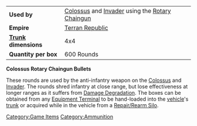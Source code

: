 |                                  |                                                                                                   |
| -------------------------------- | ------------------------------------------------------------------------------------------------- |
| **Used by**                      | [Colossus](../Colossus.md) and [Invader](../items/Invader.md) using the [Rotary Chaingun](../items/Rotary_Chaingun.md) |
| **Empire**                       | [Terran Republic](../etc/Terran_Republic.md)                                                             |
| **[Trunk](../terminology/Trunk.md) dimensions** | 4x4                                                                                               |
| **Quantity per box**             | 600 Rounds                                                                                        |

**Colossus Rotary Chaingun Bullets**

These rounds are used by the anti-infantry weapon on the
[Colossus](../Colossus.md) and [Invader](../items/Invader.md). The
rounds shred infantry at close range, but lose effectiveness at longer
ranges as it suffers from [Damage
Degradation](../terminology/Damage_Degradation.md). The boxes can be obtained
from any [Equipment Terminal](../items/Equipment_Terminal.md) to be
hand-loaded into the [vehicle](../vehicles/Vehicle.md)'s
[trunk](../terminology/Trunk.md) or acquired while in the vehicle from a
[Repair/Rearm Silo](../items/Repair_Rearm_Silo.md).

[Category:Game Items](Category:Game_Items.md)
[Category:Ammunition](Category:Ammunition.md)
